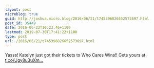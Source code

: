 ```yaml
---
layout: post
microblog: true
guid: http://joshua.micro.blog/2016/06/21/t745396826652573697.html
post_id: 35449
date: 2016-06-22T10:23:46+1100
lastmod: 2019-07-30T17:41:22+1100
type: post
url: /2016/06/21/t745396826652573697.html
---
```

Yasss! Katelyn just got their tickets to Who Cares Wins!! Gets yours at [t.co/Ugy8u3uXm...](https://t.co/Ugy8u3uXmt)
